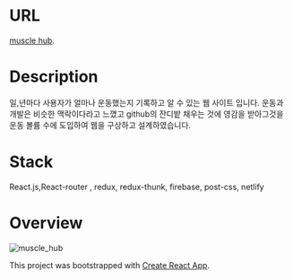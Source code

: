 # URL
[muscle hub](https://muscle-hub.netlify.app/).

# Description
일,년마다 사용자가 얼마나 운동했는지 기록하고 알 수 있는 웹 사이트 입니다. 운동과 개발은 비슷한 맥락이다라고 느꼈고 github의 잔디밭 채우는 것에 영감을 받아그것을 운동 볼륨 수에 도입하여 웹을 구상하고 설계하였습니다. 

# Stack
React.js,React-router , redux, redux-thunk, firebase, post-css, netlify


# Overview
![muscle_hub](https://user-images.githubusercontent.com/77383581/143764662-d229c8a5-0d1b-4fa6-be9b-090f9a4c2db1.gif)


This project was bootstrapped with [Create React App](https://github.com/facebook/create-react-app).
